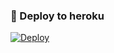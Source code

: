 ### 🚀 Deploy to heroku
[![Deploy](https://www.herokucdn.com/deploy/button.svg)](https://heroku.com/deploy?template=https://github.com/Zamannismiyev/Ad-Oyunu)
